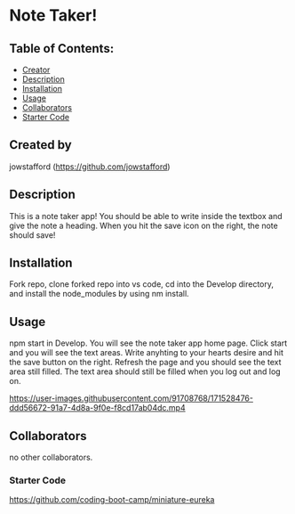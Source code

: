 # Note Taker!

## Table of Contents:
* [Creator](#created-by)
* [Description](#description)
* [Installation](#installation)
* [Usage](#usage)
* [Collaborators](#collaborators)
* [Starter Code](#starter-code)

## Created by
jowstafford
(https://github.com/jowstafford)

## Description
This is a note taker app! You should be able to write inside the textbox and give the note a heading. When you hit the save icon on the right, the note should save!

## Installation
Fork repo, clone forked repo into vs code, cd into the Develop directory, and install the node_modules by using nm install.

## Usage
npm start in Develop. You will see the note taker app home page. Click start and you will see the text areas. Write anyhting to your hearts desire and hit the save button on the right. Refresh the page and you should see the text area still filled. The text area should still be filled when you log out and log on.


https://user-images.githubusercontent.com/91708768/171528476-ddd56672-91a7-4d8a-9f0e-f8cd17ab04dc.mp4


## Collaborators
no other collaborators. 

### Starter Code
https://github.com/coding-boot-camp/miniature-eureka

